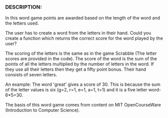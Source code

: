 ### DESCRIPTION:
In this word game points are awarded based on the length of the word and the letters used.

The user has to create a word from the letters in their hand. Could you create a function which returns the correct score for the word played by the user?

The scoring of the letters is the same as in the game Scrabble (The letter scores are provided in the code). The score of the word is the sum of the points of all the letters multiplied by the number of letters in the word. If they use all their letters then they get a fifty point bonus. Their hand consists of seven letters.

An example: The word 'great' gives a score of 30. This is because the sum of the letter values is six (g=2, r=1, e=1, a=1, t=1) and it is a five letter word- 6*5=30.

The basis of this word game comes from content on MIT OpenCourseWare (Introduction to Computer Science).